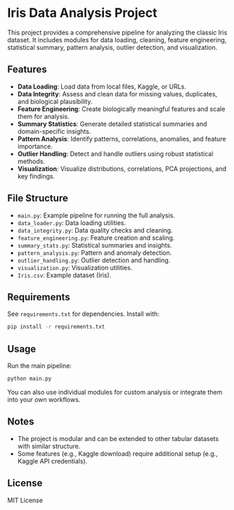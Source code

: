 # Iris Data Analysis Project

This project provides a comprehensive pipeline for analyzing the classic Iris dataset. It includes modules for data loading, cleaning, feature engineering, statistical summary, pattern analysis, outlier detection, and visualization.

## Features
- **Data Loading**: Load data from local files, Kaggle, or URLs.
- **Data Integrity**: Assess and clean data for missing values, duplicates, and biological plausibility.
- **Feature Engineering**: Create biologically meaningful features and scale them for analysis.
- **Summary Statistics**: Generate detailed statistical summaries and domain-specific insights.
- **Pattern Analysis**: Identify patterns, correlations, anomalies, and feature importance.
- **Outlier Handling**: Detect and handle outliers using robust statistical methods.
- **Visualization**: Visualize distributions, correlations, PCA projections, and key findings.

## File Structure
- `main.py`: Example pipeline for running the full analysis.
- `data_loader.py`: Data loading utilities.
- `data_integrity.py`: Data quality checks and cleaning.
- `feature_engineering.py`: Feature creation and scaling.
- `summary_stats.py`: Statistical summaries and insights.
- `pattern_analysis.py`: Pattern and anomaly detection.
- `outlier_handling.py`: Outlier detection and handling.
- `visualization.py`: Visualization utilities.
- `Iris.csv`: Example dataset (Iris).

## Requirements
See `requirements.txt` for dependencies. Install with:

```bash
pip install -r requirements.txt
```

## Usage
Run the main pipeline:

```bash
python main.py
```

You can also use individual modules for custom analysis or integrate them into your own workflows.

## Notes
- The project is modular and can be extended to other tabular datasets with similar structure.
- Some features (e.g., Kaggle download) require additional setup (e.g., Kaggle API credentials).

## License
MIT License
